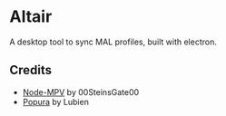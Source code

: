 # Altair

A desktop tool to sync MAL profiles, built with electron.

## Credits
- [Node-MPV](https://github.com/00SteinsGate00/Node-MPV) by 00SteinsGate00
- [Popura](https://github.com/lubien/popura) by Lubien
